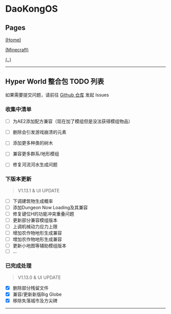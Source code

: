 # DaoKongOS

## Pages

[(Home)](/)

[(Minecraft)](/pages/minecraft)

[(..)](./../hyper-world)

---

## Hyper World 整合包 TODO 列表

如果需要提交问题，请前往 [Github 仓库](https://github.com/YELANDAOKONG/McPackHyperWorld/) 发起 Issues

### 收集中清单

- [ ] 为AE2添加配方兼容（现在加了模组但是没法获得模组物品）
- [ ] 删除会引发游戏崩溃的元素
- [ ] 添加更多种类的树木
- [ ] 兼容更多群系/地形模组
- [ ] 修复河流河水生成问题


### 下版本更新

> V1.13.1 & UI UPDATE

- [ ] 下调建筑物生成概率
- [ ] 添加Dungeon Now Loading及其兼容
- [ ] 修复键位H的功能冲突重叠问题
- [ ] 更新部分兼容模组版本
- [ ] 上调机械动力应力上限
- [ ] 增加农作物地形生成兼容
- [ ] 增加农作物地形生成兼容
- [ ] 更新小地图等辅助模组版本
- [ ] ...

### 已完成处理

> V1.13.0 & UI UPDATE

- [x] 删除部分残留文件
- [x] 兼容/更新新版Big Globe
- [x] 移除失落城市及方尖碑

---

<script src="https://giscus.app/client.js"
        data-repo="YELANDAOKONG/DaoKongOS"
        data-repo-id="R_kgDOOCWX7g"
        data-category="Announcements"
        data-category-id="DIC_kwDOOCWX7s4CngzH"
        data-mapping="pathname"
        data-strict="0"
        data-reactions-enabled="1"
        data-emit-metadata="0"
        data-input-position="top"
        data-theme="preferred_color_scheme"
        data-lang="zh-CN"
        crossorigin="anonymous"
        async>
</script>

<script>
    var _hmt = _hmt || [];
    (function() {
        var hm = document.createElement("script");
        hm.src = "https://hm.baidu.com/hm.js?e467154e934c2dc14879fbb2df219013";
        var s = document.getElementsByTagName("script")[0];
        s.parentNode.insertBefore(hm, s);
    })();
</script>
